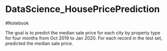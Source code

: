 # DataScience_HousePricePrediction

#Notebook

The goal is to predict the median sale price for each city by property type for four months from Oct 2019 to Jan 2020. 
For each record in the test set, predicted the median sale price.
